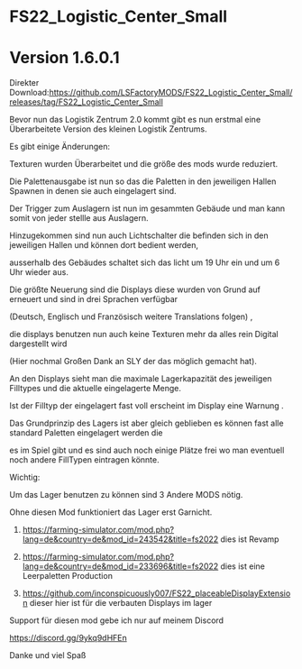 # FS22_Logistic_Center_Small
# Version 1.6.0.1


Direkter Download:https://github.com/LSFactoryMODS/FS22_Logistic_Center_Small/releases/tag/FS22_Logistic_Center_Small





Bevor nun das Logistik Zentrum 2.0 kommt gibt es nun erstmal eine Überarbeitete Version des kleinen Logistik Zentrums.



Es gibt einige Änderungen:



Texturen wurden Überarbeitet und die größe des mods wurde reduziert.

Die Palettenausgabe ist nun so das die Paletten in den jeweiligen Hallen Spawnen in denen sie auch eingelagert sind.

Der Trigger zum Auslagern ist nun im gesammten Gebäude und man kann somit von jeder stellle aus Auslagern.



Hinzugekommen sind nun auch Lichtschalter die befinden sich in den jeweiligen Hallen und können dort bedient werden,

ausserhalb des Gebäudes schaltet sich das licht um 19 Uhr ein und um 6 Uhr wieder aus.



Die größte Neuerung sind die Displays diese wurden von Grund auf erneuert und sind in drei Sprachen verfügbar

(Deutsch, Englisch und Französisch weitere Translations folgen) ,

die displays benutzen nun auch keine Texturen mehr da alles rein Digital dargestellt wird

(Hier nochmal Großen Dank an SLY der das möglich gemacht hat).

An den Displays sieht man die maximale Lagerkapazität des jeweiligen Filltypes und die aktuelle eingelagerte Menge.

Ist der Filltyp der eingelagert fast voll erscheint im Display eine Warnung .

Das Grundprinzip des Lagers ist aber gleich geblieben es können fast alle standard Paletten eingelagert werden die

es im Spiel gibt und es sind auch noch einige Plätze frei wo man eventuell noch andere FillTypen eintragen könnte.



Wichtig:

Um das Lager benutzen zu können sind  3 Andere MODS nötig.

Ohne diesen Mod funktioniert das Lager erst Garnicht.

1. https://farming-simulator.com/mod.php?lang=de&country=de&mod_id=243542&title=fs2022  dies ist Revamp

2. https://farming-simulator.com/mod.php?lang=de&country=de&mod_id=233696&title=fs2022   dies ist eine Leerpaletten Production

3. https://github.com/inconspicuously007/FS22_placeableDisplayExtension    dieser hier ist für die verbauten Displays im lager



Support für diesen mod gebe ich nur auf meinem Discord 


https://discord.gg/9ykq9dHFEn





Danke und viel Spaß
